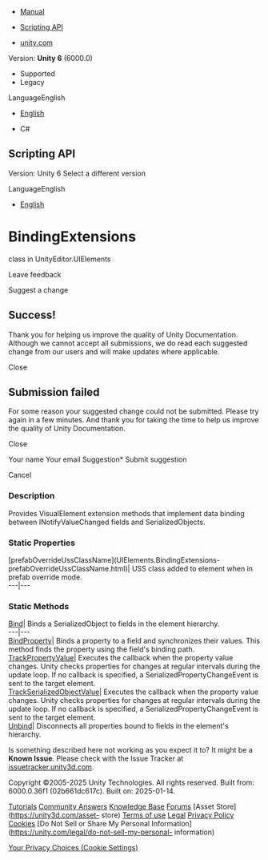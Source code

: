 [ ]()

  * [Manual](../Manual/index.html)
  * [Scripting API](../ScriptReference/index.html)

  * [unity.com](https://unity.com/)

Version: **Unity 6** (6000.0)

  * Supported
  * Legacy

LanguageEnglish

  * [English]()

  * C#

[ ](https://docs.unity3d.com)

## Scripting API

Version: Unity 6 Select a different version

LanguageEnglish

  * [English]()

# BindingExtensions

class in UnityEditor.UIElements

Leave feedback

Suggest a change

## Success!

Thank you for helping us improve the quality of Unity Documentation. Although
we cannot accept all submissions, we do read each suggested change from our
users and will make updates where applicable.

Close

## Submission failed

For some reason your suggested change could not be submitted. Please <a>try
again</a> in a few minutes. And thank you for taking the time to help us
improve the quality of Unity Documentation.

Close

Your name Your email Suggestion* Submit suggestion

Cancel

[ ]()

### Description

Provides VisualElement extension methods that implement data binding between
INotifyValueChanged fields and SerializedObjects.

### Static Properties

[prefabOverrideUssClassName](UIElements.BindingExtensions-
prefabOverrideUssClassName.html)|  USS class added to element when in prefab
override mode.  
---|---  
  
### Static Methods

[Bind](UIElements.BindingExtensions.Bind.html)|  Binds a SerializedObject to
fields in the element hierarchy.  
---|---  
[BindProperty](UIElements.BindingExtensions.BindProperty.html)|  Binds a
property to a field and synchronizes their values. This method finds the
property using the field's binding path.  
[TrackPropertyValue](UIElements.BindingExtensions.TrackPropertyValue.html)|
Executes the callback when the property value changes. Unity checks properties
for changes at regular intervals during the update loop. If no callback is
specified, a SerializedPropertyChangeEvent is sent to the target element.  
[TrackSerializedObjectValue](UIElements.BindingExtensions.TrackSerializedObjectValue.html)|
Executes the callback when the property value changes. Unity checks properties
for changes at regular intervals during the update loop. If no callback is
specified, a SerializedPropertyChangeEvent is sent to the target element.  
[Unbind](UIElements.BindingExtensions.Unbind.html)|  Disconnects all
properties bound to fields in the element's hierarchy.  
  
Is something described here not working as you expect it to? It might be a
**Known Issue**. Please check with the Issue Tracker at
[issuetracker.unity3d.com](https://issuetracker.unity3d.com).

Copyright ©2005-2025 Unity Technologies. All rights reserved. Built from:
6000.0.36f1 (02b661dc617c). Built on: 2025-01-14.

[Tutorials](https://unity3d.com/learn) [Community
Answers](https://answers.unity3d.com) [Knowledge
Base](https://support.unity3d.com/hc/en-us)
[Forums](https://forum.unity3d.com) [Asset Store](https://unity3d.com/asset-
store) [Terms of use](https://docs.unity3d.com/Manual/TermsOfUse.html)
[Legal](https://unity.com/legal) [Privacy
Policy](https://unity.com/legal/privacy-policy)
[Cookies](https://unity.com/legal/cookie-policy) [Do Not Sell or Share My
Personal Information](https://unity.com/legal/do-not-sell-my-personal-
information)

[Your Privacy Choices (Cookie Settings)](javascript:void\(0\);)

